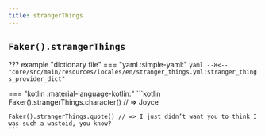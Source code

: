 ```yaml
---
title: strangerThings
---
```


## `Faker().strangerThings`

??? example "dictionary file"
    === "yaml :simple-yaml:"
        ```yaml
        --8<-- "core/src/main/resources/locales/en/stranger_things.yml:stranger_things_provider_dict"
        ```

=== "kotlin :material-language-kotlin:"
    ```kotlin
    Faker().strangerThings.character() // => Joyce

    Faker().strangerThings.quote() // => I just didn’t want you to think I was such a wastoid, you know?
    ```
